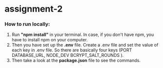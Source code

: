 # assignment-2



### How to run locally:   

1. Run **"npm install"** in your terminal. In case, if you don't have npm, you have to install npm on your computer.  
2. Then you have set up the **.env** file. Create a .env file and set the value of each key in .env file. So there are basically four keys (PORT
DATABASE_URL,
NODE_DEV
BCRYPT_SALT_ROUNDS ).<br>
3. Then take a look at the **package.json** file to see the commands.

